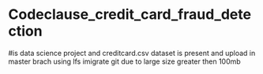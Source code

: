 # Codeclause_credit_card_fraud_detection
#is data science project and creditcard.csv dataset is present and upload in master brach using lfs imigrate git due to large size greater then 100mb
